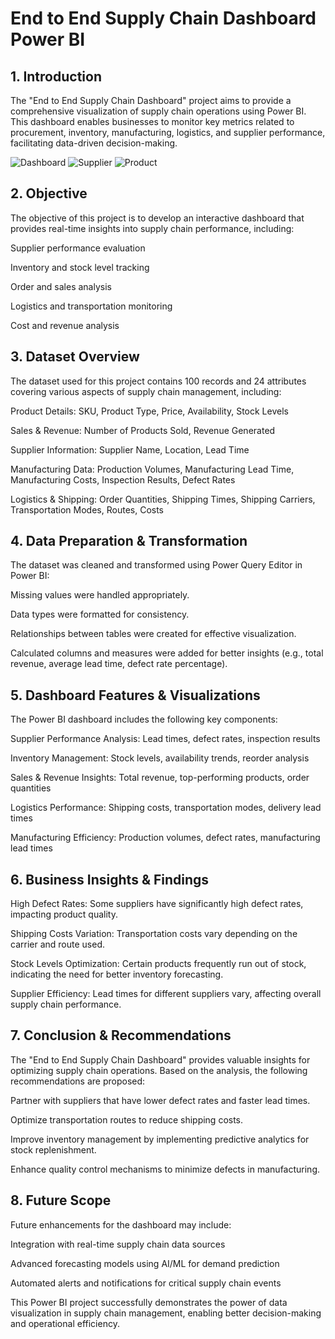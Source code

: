 # End to End Supply Chain Dashboard Power BI

## 1. Introduction
The "End to End Supply Chain Dashboard" project aims to provide a comprehensive visualization of supply chain operations using Power BI. This dashboard enables businesses to monitor key metrics related to procurement, inventory, manufacturing, logistics, and supplier performance, facilitating data-driven decision-making.

![Dashboard]([https://raw.githubusercontent.com/YourUsername/YourRepo/main/Dashboard.png](https://github.com/maneeshmm/End-to-End-Supply-Chain-Dashboard-Power-BI/blob/main/Dashboard.png))
![Supplier]([https://raw.githubusercontent.com/YourUsername/YourRepo/main/Supplier.png](https://github.com/maneeshmm/End-to-End-Supply-Chain-Dashboard-Power-BI/blob/main/Supply%20chain%20data.csv))
![Product]([https://raw.githubusercontent.com/YourUsername/YourRepo/main/Product.png](https://github.com/maneeshmm/End-to-End-Supply-Chain-Dashboard-Power-BI/blob/main/Product.png))

## 2. Objective
The objective of this project is to develop an interactive dashboard that provides real-time insights into supply chain performance, including:

Supplier performance evaluation

Inventory and stock level tracking

Order and sales analysis

Logistics and transportation monitoring

Cost and revenue analysis

## 3. Dataset Overview
The dataset used for this project contains 100 records and 24 attributes covering various aspects of supply chain management, including:

Product Details: SKU, Product Type, Price, Availability, Stock Levels

Sales & Revenue: Number of Products Sold, Revenue Generated

Supplier Information: Supplier Name, Location, Lead Time

Manufacturing Data: Production Volumes, Manufacturing Lead Time, Manufacturing Costs, Inspection Results, Defect Rates

Logistics & Shipping: Order Quantities, Shipping Times, Shipping Carriers, Transportation Modes, Routes, Costs

## 4. Data Preparation & Transformation
The dataset was cleaned and transformed using Power Query Editor in Power BI:

Missing values were handled appropriately.

Data types were formatted for consistency.

Relationships between tables were created for effective visualization.

Calculated columns and measures were added for better insights (e.g., total revenue, average lead time, defect rate percentage).

## 5. Dashboard Features & Visualizations
The Power BI dashboard includes the following key components:

Supplier Performance Analysis: Lead times, defect rates, inspection results

Inventory Management: Stock levels, availability trends, reorder analysis

Sales & Revenue Insights: Total revenue, top-performing products, order quantities

Logistics Performance: Shipping costs, transportation modes, delivery lead times

Manufacturing Efficiency: Production volumes, defect rates, manufacturing lead times

## 6. Business Insights & Findings

High Defect Rates: Some suppliers have significantly high defect rates, impacting product quality.

Shipping Costs Variation: Transportation costs vary depending on the carrier and route used.

Stock Levels Optimization: Certain products frequently run out of stock, indicating the need for better inventory forecasting.

Supplier Efficiency: Lead times for different suppliers vary, affecting overall supply chain performance.

## 7. Conclusion & Recommendations
The "End to End Supply Chain Dashboard" provides valuable insights for optimizing supply chain operations. Based on the analysis, the following recommendations are proposed:

Partner with suppliers that have lower defect rates and faster lead times.

Optimize transportation routes to reduce shipping costs.

Improve inventory management by implementing predictive analytics for stock replenishment.

Enhance quality control mechanisms to minimize defects in manufacturing.

## 8. Future Scope
Future enhancements for the dashboard may include:

Integration with real-time supply chain data sources

Advanced forecasting models using AI/ML for demand prediction

Automated alerts and notifications for critical supply chain events

This Power BI project successfully demonstrates the power of data visualization in supply chain management, enabling better decision-making and operational efficiency.

